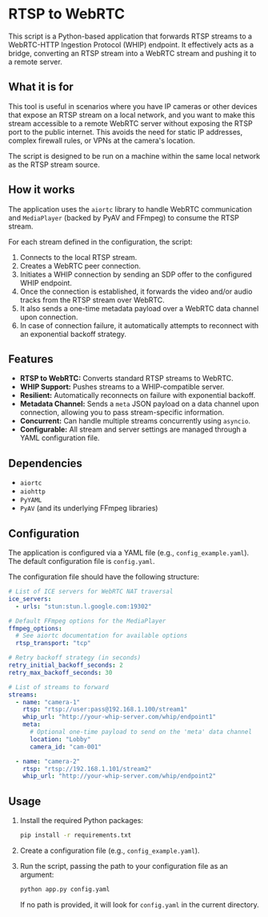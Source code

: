 # RTSP to WebRTC

This script is a Python-based application that forwards RTSP streams to a WebRTC-HTTP Ingestion Protocol (WHIP) endpoint. It effectively acts as a bridge, converting an RTSP stream into a WebRTC stream and pushing it to a remote server.

## What it is for

This tool is useful in scenarios where you have IP cameras or other devices that expose an RTSP stream on a local network, and you want to make this stream accessible to a remote WebRTC server without exposing the RTSP port to the public internet. This avoids the need for static IP addresses, complex firewall rules, or VPNs at the camera's location.

The script is designed to be run on a machine within the same local network as the RTSP stream source.

## How it works

The application uses the `aiortc` library to handle WebRTC communication and `MediaPlayer` (backed by PyAV and FFmpeg) to consume the RTSP stream.

For each stream defined in the configuration, the script:
1. Connects to the local RTSP stream.
2. Creates a WebRTC peer connection.
3. Initiates a WHIP connection by sending an SDP offer to the configured WHIP endpoint.
4. Once the connection is established, it forwards the video and/or audio tracks from the RTSP stream over WebRTC.
5. It also sends a one-time metadata payload over a WebRTC data channel upon connection.
6. In case of connection failure, it automatically attempts to reconnect with an exponential backoff strategy.

## Features

- **RTSP to WebRTC:** Converts standard RTSP streams to WebRTC.
- **WHIP Support:** Pushes streams to a WHIP-compatible server.
- **Resilient:** Automatically reconnects on failure with exponential backoff.
- **Metadata Channel:** Sends a `meta` JSON payload on a data channel upon connection, allowing you to pass stream-specific information.
- **Concurrent:** Can handle multiple streams concurrently using `asyncio`.
- **Configurable:** All stream and server settings are managed through a YAML configuration file.

## Dependencies

- `aiortc`
- `aiohttp`
- `PyYAML`
- `PyAV` (and its underlying FFmpeg libraries)

## Configuration

The application is configured via a YAML file (e.g., `config_example.yaml`). The default configuration file is `config.yaml`.

The configuration file should have the following structure:

```yaml
# List of ICE servers for WebRTC NAT traversal
ice_servers:
  - urls: "stun:stun.l.google.com:19302"

# Default FFmpeg options for the MediaPlayer
ffmpeg_options:
  # See aiortc documentation for available options
  rtsp_transport: "tcp"

# Retry backoff strategy (in seconds)
retry_initial_backoff_seconds: 2
retry_max_backoff_seconds: 30

# List of streams to forward
streams:
  - name: "camera-1"
    rtsp: "rtsp://user:pass@192.168.1.100/stream1"
    whip_url: "http://your-whip-server.com/whip/endpoint1"
    meta:
      # Optional one-time payload to send on the 'meta' data channel
      location: "Lobby"
      camera_id: "cam-001"

  - name: "camera-2"
    rtsp: "rtsp://192.168.1.101/stream2"
    whip_url: "http://your-whip-server.com/whip/endpoint2"
```

## Usage

1.  Install the required Python packages:
    ```bash
    pip install -r requirements.txt
    ```
    
2.  Create a configuration file (e.g., `config_example.yaml`).

3.  Run the script, passing the path to your configuration file as an argument:
    ```bash
    python app.py config.yaml
    ```
    If no path is provided, it will look for `config.yaml` in the current directory.
